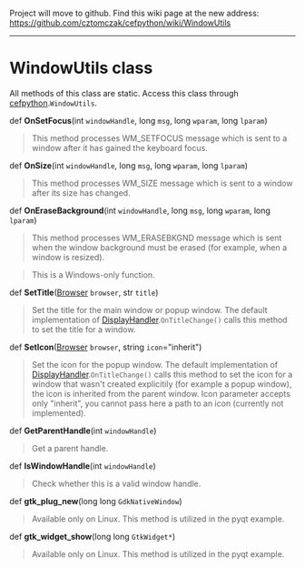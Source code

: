 Project will move to github. Find this wiki page at the new address: https://github.com/cztomczak/cefpython/wiki/WindowUtils


---


# WindowUtils class #

All methods of this class are static. Access this class through [cefpython](cefpython.md).`WindowUtils`.

def **OnSetFocus**(int `windowHandle`, long `msg`, long `wparam`, long `lparam`)

> This method processes WM\_SETFOCUS message which is sent to a window after it has gained the keyboard focus.

def **OnSize**(int `windowHandle`, long `msg`, long `wparam`, long `lparam`)

> This method processes WM\_SIZE message which is sent to a window after its size has changed.

def **OnEraseBackground**(int `windowHandle`, long `msg`, long `wparam`, long `lparam`)

> This method processes WM\_ERASEBKGND message which is sent when the window background must be erased (for example, when a window is resized).

> This is a Windows-only function.

def **SetTitle**([Browser](Browser.md) `browser`, str `title`)

> Set the title for the main window or popup window. The default implementation of [DisplayHandler](DisplayHandler.md).`OnTitleChange()` calls this method to set the title for a window.

def **SetIcon**([Browser](Browser.md) `browser`, string `icon`="inherit")

> Set the icon for the popup window. The default implementation of [DisplayHandler](DisplayHandler.md).`OnTitleChange()` calls this method to set the icon for a window that wasn't created explicitily (for example a popup window), the icon is inherited from the parent window. Icon parameter accepts only "inherit", you cannot pass here a path to an icon (currently not implemented).

def **GetParentHandle**(int `windowHandle`)

> Get a parent handle.

def **IsWindowHandle**(int `windowHandle`)

> Check whether this is a valid window handle.

def **gtk\_plug\_new**(long long `GdkNativeWindow`)

> Available only on Linux. This method is utilized in the pyqt example.

def **gtk\_widget\_show**(long long `GtkWidget*`)

> Available only on Linux. This method is utilized in the pyqt example.